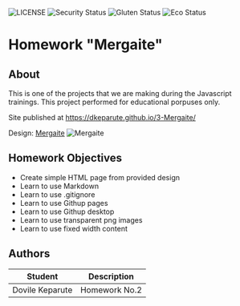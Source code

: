 ![LICENSE](https://img.shields.io/badge/license-MIT-blue.svg?style=flat-square)
![Security Status](https://img.shields.io/security-headers?label=Security&url=https%3A%2F%2Fgithub.com&style=flat-square)
![Gluten Status](https://img.shields.io/badge/Gluten-Free-green.svg)
![Eco Status](https://img.shields.io/badge/ECO-Friendly-green.svg)

# Homework "Mergaite"
## About

This is one of the projects that we are making during the Javascript trainings. 
 This project performed for educational porpuses only.

Site published at https://dkeparute.github.io/3-Mergaite/

Design: [Mergaite](https://cdn.discordapp.com/attachments/648536139677958156/648860692459290634/unknown.png)
![Mergaite](https://cdn.discordapp.com/attachments/648536139677958156/648860692459290634/unknown.png)


## Homework Objectives

- Create simple HTML page from provided design
- Learn to use Markdown
- Learn to use .gitignore
- Learn to use Githup pages
- Learn to use Githup desktop
- Learn to use transparent png images
- Learn to use fixed width content


## Authors
Student | Description
------- | -----------
Dovile Keparute | Homework No.2
